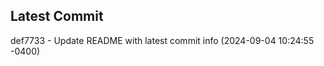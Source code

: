 
## Latest Commit
def7733 - Update README with latest commit info (2024-09-04 10:24:55 -0400) <Yunxi-Zhou>
